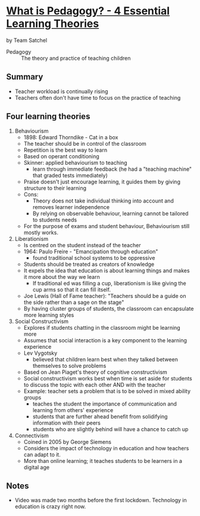 # [What is Pedagogy? - 4 Essential Learning Theories](https://www.youtube.com/watch?v=QcpwEoW1uY8)
by Team Satchel

<dl>
  <dt>Pedagogy</dt>
  <dd>The theory and practice of teaching children</dd>
</dl>

## Summary
- Teacher workload is continually rising
- Teachers often don't have time to focus on the practice of teaching

## Four learning theories
1. Behaviourism
    - 1898: Edward Thorndike - Cat in a box
    - The teacher should be in control of the classroom
    - Repetition is the best way to learn
    - Based on operant conditioning
    - Skinner: applied behaviourism to teaching
        - learn through immediate feedback (he had a "teaching machine" that graded tests immediately)
    - Praise doesn't just encourage learning, it guides them by giving structure to their learning
    - Cons:
        - Theory does not take individual thinking into account and removes learner independence
        - By relying on observable behaviour, learning cannot be tailored to students needs
    - For the purpose of exams and student behaviour, Behaviourism still mostly works.
2. Liberationism
    - Is centred on the student instead of the teacher
    - 1964: Paulo Freire - "Emancipation through education"
        - found traditional school systems to be oppressive
    - Students should be treated as creators of knowledge
    - It expels the idea that education is about learning things and makes it more about the way we learn
        - If traditional ed was filling a cup, liberationism is like giving the cup arms so that it can fill itself.
    - Joe Lewis (Hall of Fame teacher): "Teachers should be a guide on the side rather than a sage on the stage"
    - By having cluster groups of students, the classroom can encapsulate more learning styles
3. Social Constructivism
    - Explores if students chatting in the classroom might be learning more
    - Assumes that social interaction is a key component to the learning experience
    - Lev Vygotsky
        - believed that children learn best when they talked between themselves to solve problems
    - Based on Jean Piaget's theory of cognitive constructivism
    - Social constructivism works best when time is set aside for students to discuss the topic with each other AND with the teacher
    - Example: teacher sets a problem that is to be solved in mixed ability groups
        - teaches the student the importance of communication and learning from others' experience
        - students that are further ahead benefit from solidifying information with their peers
        - students who are slightly behind will have a chance to catch up
4. Connectivism
    - Coined in 2005 by George Siemens
    - Considers the impact of technology in education and how teachers can adapt to it.
    - More than online learning; it teaches students to be learners in a digital age

## Notes
- Video was made two months before the first lockdown. Technology in education is crazy right now.
